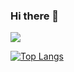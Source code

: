 ### Hi there 👋
<img src="https://capsule-render.vercel.app/api?type=soft&color=F8E2CF&height=100&section=header&text=&fontSize=90" />

[![Top Langs](https://github-readme-stats.vercel.app/api/top-langs/?username=KMJbella&layout=compact)](https://github.com/anuraghazra/github-readme-stats)

